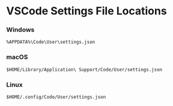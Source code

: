 # VSCode Settings File Locations

### Windows
```%APPDATA%\Code\User\settings.json```

### macOS
```$HOME/Library/Application\ Support/Code/User/settings.json```

### Linux
```$HOME/.config/Code/User/settings.json```